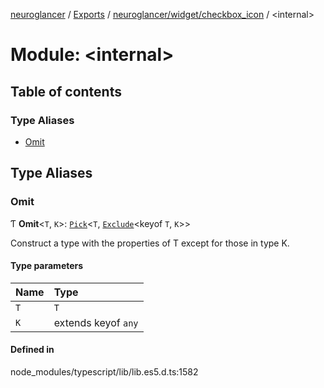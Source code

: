 [neuroglancer](../README.md) / [Exports](../modules.md) / [neuroglancer/widget/checkbox\_icon](neuroglancer_widget_checkbox_icon.md) / <internal\>

# Module: <internal\>

## Table of contents

### Type Aliases

- [Omit](neuroglancer_widget_checkbox_icon._internal_.md#omit)

## Type Aliases

### Omit

Ƭ **Omit**<`T`, `K`\>: [`Pick`](neuroglancer_annotation_renderlayer._internal_.md#pick)<`T`, [`Exclude`](neuroglancer_credentials_provider._internal_.md#exclude)<keyof `T`, `K`\>\>

Construct a type with the properties of T except for those in type K.

#### Type parameters

| Name | Type |
| :------ | :------ |
| `T` | `T` |
| `K` | extends keyof `any` |

#### Defined in

node_modules/typescript/lib/lib.es5.d.ts:1582
